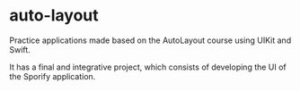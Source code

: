 # auto-layout

Practice applications made based on the AutoLayout course using UIKit and Swift.

It has a final and integrative project, which consists of developing the UI of the Sporify application.
